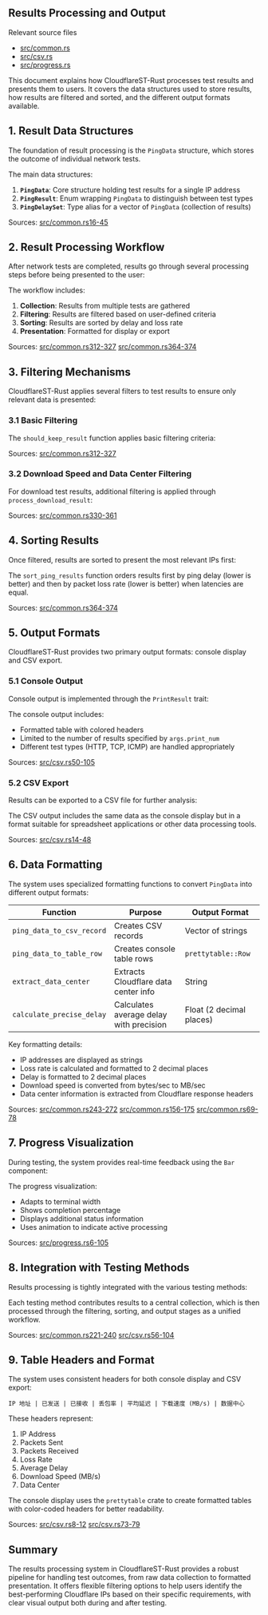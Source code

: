 ## Results Processing and Output

Relevant source files

+   [src/common.rs](https://github.com/GuangYu-yu/CloudflareST-Rust/blob/57de4236/src/common.rs)
+   [src/csv.rs](https://github.com/GuangYu-yu/CloudflareST-Rust/blob/57de4236/src/csv.rs)
+   [src/progress.rs](https://github.com/GuangYu-yu/CloudflareST-Rust/blob/57de4236/src/progress.rs)

This document explains how CloudflareST-Rust processes test results and presents them to users. It covers the data structures used to store results, how results are filtered and sorted, and the different output formats available.

## 1\. Result Data Structures

The foundation of result processing is the `PingData` structure, which stores the outcome of individual network tests.

The main data structures:

1.  **`PingData`**: Core structure holding test results for a single IP address
2.  **`PingResult`**: Enum wrapping `PingData` to distinguish between test types
3.  **`PingDelaySet`**: Type alias for a vector of `PingData` (collection of results)

Sources: [src/common.rs16-45](https://github.com/GuangYu-yu/CloudflareST-Rust/blob/57de4236/src/common.rs#L16-L45)

## 2\. Result Processing Workflow

After network tests are completed, results go through several processing steps before being presented to the user:

The workflow includes:

1.  **Collection**: Results from multiple tests are gathered
2.  **Filtering**: Results are filtered based on user-defined criteria
3.  **Sorting**: Results are sorted by delay and loss rate
4.  **Presentation**: Formatted for display or export

Sources: [src/common.rs312-327](https://github.com/GuangYu-yu/CloudflareST-Rust/blob/57de4236/src/common.rs#L312-L327) [src/common.rs364-374](https://github.com/GuangYu-yu/CloudflareST-Rust/blob/57de4236/src/common.rs#L364-L374)

## 3\. Filtering Mechanisms

CloudflareST-Rust applies several filters to test results to ensure only relevant data is presented:

### 3.1 Basic Filtering

The `should_keep_result` function applies basic filtering criteria:

Sources: [src/common.rs312-327](https://github.com/GuangYu-yu/CloudflareST-Rust/blob/57de4236/src/common.rs#L312-L327)

### 3.2 Download Speed and Data Center Filtering

For download test results, additional filtering is applied through `process_download_result`:

Sources: [src/common.rs330-361](https://github.com/GuangYu-yu/CloudflareST-Rust/blob/57de4236/src/common.rs#L330-L361)

## 4\. Sorting Results

Once filtered, results are sorted to present the most relevant IPs first:

The `sort_ping_results` function orders results first by ping delay (lower is better) and then by packet loss rate (lower is better) when latencies are equal.

Sources: [src/common.rs364-374](https://github.com/GuangYu-yu/CloudflareST-Rust/blob/57de4236/src/common.rs#L364-L374)

## 5\. Output Formats

CloudflareST-Rust provides two primary output formats: console display and CSV export.

### 5.1 Console Output

Console output is implemented through the `PrintResult` trait:

The console output includes:

+   Formatted table with colored headers
+   Limited to the number of results specified by `args.print_num`
+   Different test types (HTTP, TCP, ICMP) are handled appropriately

Sources: [src/csv.rs50-105](https://github.com/GuangYu-yu/CloudflareST-Rust/blob/57de4236/src/csv.rs#L50-L105)

### 5.2 CSV Export

Results can be exported to a CSV file for further analysis:

The CSV output includes the same data as the console display but in a format suitable for spreadsheet applications or other data processing tools.

Sources: [src/csv.rs14-48](https://github.com/GuangYu-yu/CloudflareST-Rust/blob/57de4236/src/csv.rs#L14-L48)

## 6\. Data Formatting

The system uses specialized formatting functions to convert `PingData` into different output formats:

| Function | Purpose | Output Format |
| --- | --- | --- |
| `ping_data_to_csv_record` | Creates CSV records | Vector of strings |
| `ping_data_to_table_row` | Creates console table rows | `prettytable::Row` |
| `extract_data_center` | Extracts Cloudflare data center info | String |
| `calculate_precise_delay` | Calculates average delay with precision | Float (2 decimal places) |

Key formatting details:

+   IP addresses are displayed as strings
+   Loss rate is calculated and formatted to 2 decimal places
+   Delay is formatted to 2 decimal places
+   Download speed is converted from bytes/sec to MB/sec
+   Data center information is extracted from Cloudflare response headers

Sources: [src/common.rs243-272](https://github.com/GuangYu-yu/CloudflareST-Rust/blob/57de4236/src/common.rs#L243-L272) [src/common.rs156-175](https://github.com/GuangYu-yu/CloudflareST-Rust/blob/57de4236/src/common.rs#L156-L175) [src/common.rs69-78](https://github.com/GuangYu-yu/CloudflareST-Rust/blob/57de4236/src/common.rs#L69-L78)

## 7\. Progress Visualization

During testing, the system provides real-time feedback using the `Bar` component:

The progress visualization:

+   Adapts to terminal width
+   Shows completion percentage
+   Displays additional status information
+   Uses animation to indicate active processing

Sources: [src/progress.rs6-105](https://github.com/GuangYu-yu/CloudflareST-Rust/blob/57de4236/src/progress.rs#L6-L105)

## 8\. Integration with Testing Methods

Results processing is tightly integrated with the various testing methods:

Each testing method contributes results to a central collection, which is then processed through the filtering, sorting, and output stages as a unified workflow.

Sources: [src/common.rs221-240](https://github.com/GuangYu-yu/CloudflareST-Rust/blob/57de4236/src/common.rs#L221-L240) [src/csv.rs56-104](https://github.com/GuangYu-yu/CloudflareST-Rust/blob/57de4236/src/csv.rs#L56-L104)

## 9\. Table Headers and Format

The system uses consistent headers for both console display and CSV export:

```text
IP 地址 | 已发送 | 已接收 | 丢包率 | 平均延迟 | 下载速度 (MB/s) | 数据中心
```

These headers represent:

1.  IP Address
2.  Packets Sent
3.  Packets Received
4.  Loss Rate
5.  Average Delay
6.  Download Speed (MB/s)
7.  Data Center

The console display uses the `prettytable` crate to create formatted tables with color-coded headers for better readability.

Sources: [src/csv.rs8-12](https://github.com/GuangYu-yu/CloudflareST-Rust/blob/57de4236/src/csv.rs#L8-L12) [src/csv.rs73-79](https://github.com/GuangYu-yu/CloudflareST-Rust/blob/57de4236/src/csv.rs#L73-L79)

## Summary

The results processing system in CloudflareST-Rust provides a robust pipeline for handling test outcomes, from raw data collection to formatted presentation. It offers flexible filtering options to help users identify the best-performing Cloudflare IPs based on their specific requirements, with clear visual output both during and after testing.